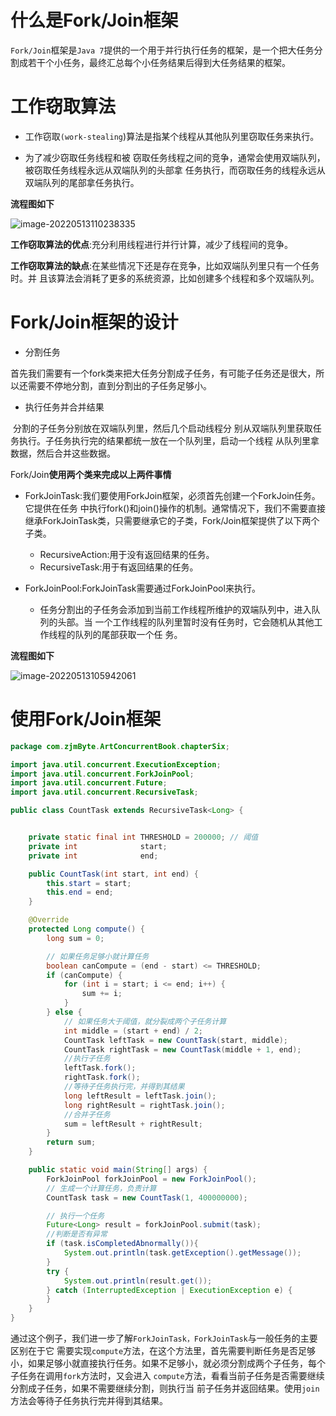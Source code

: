 # 什么是Fork/Join框架

​		`Fork/Join`框架是`Java 7`提供的一个用于并行执行任务的框架，是一个把大任务分割成若干个小任务，最终汇总每个小任务结果后得到大任务结果的框架。

# 工作窃取算法

- 工作窃取`(work-stealing`)算法是指某个线程从其他队列里窃取任务来执行。

- 为了减少窃取任务线程和被 窃取任务线程之间的竞争，通常会使用双端队列，被窃取任务线程永远从双端队列的头部拿 任务执行，而窃取任务的线程永远从双端队列的尾部拿任务执行。

**流程图如下**

![image-20220513110238335](https://cdn.jsdelivr.net/gh/zjmJavaByte/images/img/202205131102367.png)

**工作窃取算法的优点**:充分利用线程进行并行计算，减少了线程间的竞争。

**工作窃取算法的缺点**:在某些情况下还是存在竞争，比如双端队列里只有一个任务时。并 且该算法会消耗了更多的系统资源，比如创建多个线程和多个双端队列。

# Fork/Join框架的设计

- 分割任务

​		首先我们需要有一个fork类来把大任务分割成子任务，有可能子任务还是很大，所以还需要不停地分割，直到分割出的子任务足够小。

- 执行任务并合并结果

​		分割的子任务分别放在双端队列里，然后几个启动线程分 别从双端队列里获取任务执行。子任务执行完的结果都统一放在一个队列里，启动一个线程 从队列里拿数据，然后合并这些数据。

Fork/Join**使用两个类来完成以上两件事情**

- ForkJoinTask:我们要使用ForkJoin框架，必须首先创建一个ForkJoin任务。它提供在任务 中执行fork()和join()操作的机制。通常情况下，我们不需要直接继承ForkJoinTask类，只需要继承它的子类，Fork/Join框架提供了以下两个子类。
  - RecursiveAction:用于没有返回结果的任务。 
  - RecursiveTask:用于有返回结果的任务。 

- ForkJoinPool:ForkJoinTask需要通过ForkJoinPool来执行。
  - 任务分割出的子任务会添加到当前工作线程所维护的双端队列中，进入队列的头部。当 一个工作线程的队列里暂时没有任务时，它会随机从其他工作线程的队列的尾部获取一个任 务。

**流程图如下**

![image-20220513105942061](https://cdn.jsdelivr.net/gh/zjmJavaByte/images/img/202205131059334.png)

# 使用Fork/Join框架

```java
package com.zjmByte.ArtConcurrentBook.chapterSix;

import java.util.concurrent.ExecutionException;
import java.util.concurrent.ForkJoinPool;
import java.util.concurrent.Future;
import java.util.concurrent.RecursiveTask;

public class CountTask extends RecursiveTask<Long> {


    private static final int THRESHOLD = 200000; // 阈值
    private int              start;
    private int              end;

    public CountTask(int start, int end) {
        this.start = start;
        this.end = end;
    }

    @Override
    protected Long compute() {
        long sum = 0;

        // 如果任务足够小就计算任务
        boolean canCompute = (end - start) <= THRESHOLD;
        if (canCompute) {
            for (int i = start; i <= end; i++) {
                sum += i;
            }
        } else {
            // 如果任务大于阈值，就分裂成两个子任务计算
            int middle = (start + end) / 2;
            CountTask leftTask = new CountTask(start, middle);
            CountTask rightTask = new CountTask(middle + 1, end);
            //执行子任务
            leftTask.fork();
            rightTask.fork();
            //等待子任务执行完，并得到其结果
            long leftResult = leftTask.join();
            long rightResult = rightTask.join();
            //合并子任务
            sum = leftResult + rightResult;
        }
        return sum;
    }

    public static void main(String[] args) {
        ForkJoinPool forkJoinPool = new ForkJoinPool();
        // 生成一个计算任务，负责计算
        CountTask task = new CountTask(1, 400000000);

        // 执行一个任务
        Future<Long> result = forkJoinPool.submit(task);
        //判断是否有异常
        if (task.isCompletedAbnormally()){
            System.out.println(task.getException().getMessage());
        }
        try {
            System.out.println(result.get());
        } catch (InterruptedException | ExecutionException e) {
        }
    }
}

```

​		通过这个例子，我们进一步了解`ForkJoinTask，ForkJoinTask`与一般任务的主要区别在于它 需要实现`compute`方法，在这个方法里，首先需要判断任务是否足够小，如果足够小就直接执行任务。如果不足够小，就必须分割成两个子任务，每个子任务在调用`fork`方法时，又会进入 `compute`方法，看看当前子任务是否需要继续分割成子任务，如果不需要继续分割，则执行当 前子任务并返回结果。使用`join`方法会等待子任务执行完并得到其结果。